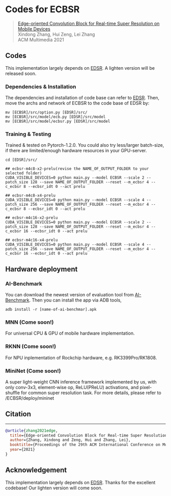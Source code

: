 # Codes for ECBSR

>[Edge-oriented Convolution Block for Real-time Super Resolution on Mobile Devices](https://www4.comp.polyu.edu.hk/~cslzhang/paper/MM21_ECBSR.pdf) \
> Xindong Zhang, Hui Zeng, Lei Zhang \
> ACM Multimedia 2021


## Codes

This implementation largely depends on [EDSR](https://github.com/sanghyun-son/EDSR-PyTorch). A lighten version will be released soon.

### Dependencies & Installation

The dependencies and installation of code base can refer to [EDSR](https://github.com/sanghyun-son/EDSR-PyTorch). Then, move the archs and network of ECBSR to the code base of EDSR by:

```
mv [ECBSR]/src/option.py [EDSR]/src/
mv [ECBSR]/src/model/ecb.py [EDSR]/src/model
mv [ECBSR]/src/model/ecbsr.py [EDSR]/src/model
```

### Training & Testing
Trained & tested on Pytorch-1.2.0. You could also try less/larger batch-size, if there are limited/enough hardware resources in your GPU-server.
```
cd [EDSR]/src/

## ecbsr-m4c8-x2-prelu(revise the NAME_OF_OUTPUT_FOLDER to your selected folder)
CUDA_VISIBLE_DEVICES=0 python main.py --model ECBSR --scale 2 --patch_size 128 --save NAME_OF_OUTPUT_FOLDER --reset --m_ecbsr 4 --c_ecbsr 8 --ecbsr_idt 0 --act prelu

## ecbsr-m4c8-x4-prelu
CUDA_VISIBLE_DEVICES=0 python main.py --model ECBSR --scale 4 --patch_size 256 --save NAME_OF_OUTPUT_FOLDER --reset --m_ecbsr 4 --c_ecbsr 8 --ecbsr_idt 0 --act prelu

## ecbsr-m4c16-x2-prelu
CUDA_VISIBLE_DEVICES=0 python main.py --model ECBSR --scale 2 --patch_size 128 --save NAME_OF_OUTPUT_FOLDER --reset --m_ecbsr 4 --c_ecbsr 16 --ecbsr_idt 0 --act prelu

## ecbsr-m4c16-x4-prelu
CUDA_VISIBLE_DEVICES=0 python main.py --model ECBSR --scale 4 --patch_size 256 --save NAME_OF_OUTPUT_FOLDER --reset --m_ecbsr 4 --c_ecbsr 16 --ecbsr_idt 0 --act prelu
```

## Hardware deployment

### AI-Benchmark

You can download the newest version of evaluation tool from [AI-Benchmark](https://www.google.com.hk/url?sa=t&rct=j&q=&esrc=s&source=web&cd=&ved=2ahUKEwi5nIj7iMryAhVEZd4KHX5dCpIQFnoECAsQAw&url=https%3A%2F%2Fai-benchmark.com%2F&usg=AOvVaw3uZGyMiu_MMWy5_cLGpH8N). Then you can install the app via ADB tools,

```
adb install -r [name-of-ai-benchmar].apk
```

### MNN (Come soon!)

For universal CPU & GPU of mobile hardware implementation.

### RKNN (Come soon!)

For NPU inplementation of Rockchip hardware, e.g. RK3399Pro/RK1808.

### MiniNet (Come soon!)

A super light-weight CNN inference framework implemented by us, with only conv-3x3, element-wise op, ReLU(PReLU) activations, and pixel-shuffle for common super resolution task. For more details, please refer to /ECBSR/deploy/mininet

## Citation
----------
```BibTex
@article{zhang2021edge,
  title={Edge-oriented Convolution Block for Real-time Super Resolution on Mobile Devices},
  author={Zhang, Xindong and Zeng, Hui and Zhang, Lei},
  booktitle={Proceedings of the 29th ACM International Conference on Multimedia (ACM MM)},
  year={2021}
}
```


## Acknowledgement
This implementation largely depends on [EDSR](https://github.com/sanghyun-son/EDSR-PyTorch). Thanks for the excellent codebase! Our lighten version will come soon.
